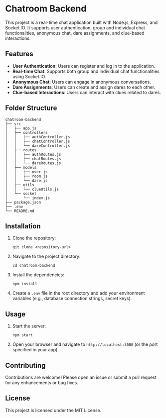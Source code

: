 # Chatroom Backend

This project is a real-time chat application built with Node.js, Express, and Socket.IO. It supports user authentication, group and individual chat functionalities, anonymous chat, dare assignments, and clue-based interactions.

## Features

- **User Authentication**: Users can register and log in to the application.
- **Real-time Chat**: Supports both group and individual chat functionalities using Socket.IO.
- **Anonymous Chat**: Users can engage in anonymous conversations.
- **Dare Assignments**: Users can create and assign dares to each other.
- **Clue-based Interactions**: Users can interact with clues related to dares.

## Folder Structure

```
chatroom-backend
├── src
│   ├── app.js
│   ├── controllers
│   │   ├── authController.js
│   │   ├── chatController.js
│   │   └── dareController.js
│   ├── routes
│   │   ├── authRoutes.js
│   │   ├── chatRoutes.js
│   │   └── dareRoutes.js
│   ├── models
│   │   ├── user.js
│   │   ├── room.js
│   │   └── dare.js
│   ├── utils
│   │   └── clueUtils.js
│   └── socket
│       └── index.js
├── package.json
├── .env
└── README.md
```

## Installation

1. Clone the repository:
   ```
   git clone <repository-url>
   ```
2. Navigate to the project directory:
   ```
   cd chatroom-backend
   ```
3. Install the dependencies:
   ```
   npm install
   ```
4. Create a `.env` file in the root directory and add your environment variables (e.g., database connection strings, secret keys).

## Usage

1. Start the server:
   ```
   npm start
   ```
2. Open your browser and navigate to `http://localhost:3000` (or the port specified in your app).

## Contributing

Contributions are welcome! Please open an issue or submit a pull request for any enhancements or bug fixes.

## License

This project is licensed under the MIT License.
